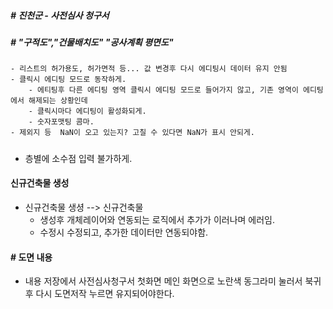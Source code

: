 ##### # 진천군 - 사전심사 청구서

##### # "구적도","건물배치도" "공사계획 평면도" 
    - 리스트의 허가용도, 허가면적 등... 값 변경후 다시 에디팅시 데이터 유지 안됨
    - 클릭시 에디팅 모드로 동작하게.
        - 에티팅후 다른 에디팅 영역 클릭시 에디팅 모드로 들어가지 않고, 기존 영역이 에디팅에서 해제되는 상황인데
        - 클릭시마다 에디팅이 활성화되게.
        - 숫자포맷팅 콤마.
    - 제외지 등  NaN이 오고 있는지? 고칠 수 있다면 NaN가 표시 안되게.

##### # 

  - 층별에 소수점 입력 불가하게.

#### 신규건축물 생성
  - 신규건축물 생셩 --> 신규건축물
    - 생성후 개체레이어와 연동되는 로직에서 추가가 이러나며 에러임.
    - 수정시 수정되고, 추가한 데이터만 연동되야함.

####  # 도면 내용 
  - 내용 저장에서 사전심사청구서 첫화면 메인 화면으로 노란색 동그라미 눌러서 북귀후 다시 도면저작 누르면 유지되어야한다.
